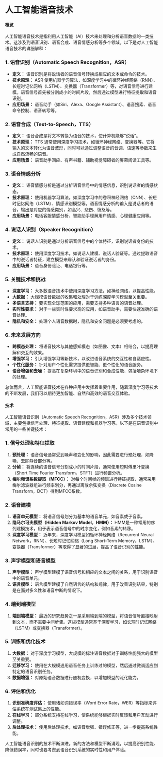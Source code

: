 # 人工智能语音技术

#### 概览

人工智能语音技术是指利用人工智能（AI）技术来处理和分析语音数据的一类技术。这涉及到语音识别、语音合成、语音情感分析等多个领域。以下是对人工智能语音技术的详细解释：

### 1. **语音识别（Automatic Speech Recognition，ASR）**

- **定义：** 语音识别是将说话者的语音信号转换成相应的文本或命令的技术。
- **技术原理：** ASR 使用机器学习算法，如深度学习中的循环神经网络（RNN）、长短时记忆网络（LSTM）、变换器（Transformer）等，对语音信号进行建模。语音信号首先被分割成小的时间片段，然后通过模型进行特征提取和语音识别。
- **应用场景：** 语音助手（如Siri、Alexa、Google Assistant）、语音搜索、语音命令控制、语音转写等。

### 2. **语音合成（Text-to-Speech，TTS）**

- **定义：** 语音合成是将文本转换为语音的技术，使计算机能够“说话”。
- **技术原理：** TTS 通常使用深度学习技术，如循环神经网络、变换器等。它将输入的文本转化为语音波形，同时可以通过调整语音的音调、语速等参数来生成自然流畅的语音。
- **应用场景：** 语音助手回应、有声书籍、辅助视觉障碍者的屏幕阅读工具等。

### 3. **语音情感分析**

- **定义：** 语音情感分析是通过分析语音信号中的情感信息，识别说话者的情感状态。
- **技术原理：** 使用机器学习算法，如深度学习中的卷积神经网络（CNN）、长短时记忆网络（LSTM）、情感识别模型等。语音情感分析的输入是说话者的语音，输出是对应的情感类别，如高兴、悲伤、愤怒等。
- **应用场景：** 电话客服情感分析、智能助手理解用户情感、心理健康应用等。

### 4. **说话人识别（Speaker Recognition）**

- **定义：** 说话人识别是通过分析语音信号中的个体特征，识别说话者身份的技术。
- **技术原理：** 使用深度学习技术，如说话人建模、说话人验证等。通过提取语音中的说话者特征，建立模型来辨认和验证说话者的身份。
- **应用场景：** 语音身份验证、电话银行等。

### 5. **关键技术和挑战**

- **深度学习：** 大多数语音技术中使用深度学习方法，如神经网络，以提高性能。
- **大数据：** 大规模语音数据的收集和处理对于训练深度学习模型至关重要。
- **多语言支持：** 要实现全球范围的应用，需要支持多种语言的语音处理。
- **实时性要求：** 对于一些实时性要求高的应用，如语音助手，需要快速准确的语音处理。
- **隐私和安全：** 处理个人语音数据时，隐私和安全问题是必须要考虑的。

### 6. **未来发展方向**

- **跨模态处理：** 将语音技术与其他感知模态（如图像、文本）相结合，以提高理解和交互的效果。
- **增强学习：** 引入增强学习等新技术，以改进语音系统的交互性和自适应性。
- **个性化服务：** 针对用户个性化需求提供更智能、更个性化的语音服务。
- **语音增强和去噪：** 提高在复杂环境中的语音识别和合成性能，包括嘈杂环境下的处理。

总体而言，人工智能语音技术在各种应用中发挥着重要作用，随着深度学习等技术的不断发展，我们可以期待更加智能、自然和高效的语音交互体验。

#### 技术

人工智能语音识别（Automatic Speech Recognition，ASR）涉及多个技术领域，主要包括信号处理、特征提取、语音建模和机器学习等。以下是在语音识别中常用的一些关键技术：

### 1. **信号处理和特征提取**

1. **预处理：** 语音信号通常受到噪声和变化的影响，因此需要进行预处理，如降噪、去除静音部分等。
2. **分帧：** 将连续的语音信号分割成小的时间片段，通常使用短时傅里叶变换（Short Time Fourier Transform，STFT）进行频谱分析。
3. **梅尔频谱系数提取（MFCC）：** 对每个时间帧的频谱进行特征提取，通常采用梅尔滤波器组进行频率划分，再通过离散余弦变换（Discrete Cosine Transform，DCT）得到MFCC系数。

### 2. **语音建模**

1. **语音单元模型：** 将语音信号划分为基本的语音单元，如音素或子音素。
2. **隐马尔可夫模型（Hidden Markov Model，HMM）：** HMM是一种常用的序列建模技术，用于表示语音信号中的时序变化，例如音素的转移。
3. **深度学习模型：** 近年来，深度学习模型如循环神经网络（Recurrent Neural Network，RNN）、长短时记忆网络（Long Short-Term Memory，LSTM）、变换器（Transformer）等取得了显著的进展，提高了语音识别的性能。

### 3. **声学模型和语言模型**

1. **声学模型：** 声学模型建模了语音信号和相应的文本之间的关系，用于识别语音中的语音单元。
2. **语言模型：** 语言模型建模了自然语言的结构和规律，用于改善识别结果，特别是在面对多义性和语音中断的情况下。

### 4. **端到端模型**

1. **端到端模型：** 最近的研究趋势之一是采用端到端的模型，将语音信号直接映射到文本，而不需要中间步骤。这些模型通常基于深度学习，如长短时记忆网络（LSTM）或变换器（Transformer）。

### 5. **训练和优化技术**

1. **大数据：** 对于深度学习模型，大规模的标注语音数据对于训练性能强大的模型至关重要。
2. **迁移学习：** 使用在大规模通用语音任务上训练过的模型，然后通过微调适应到特定的语音识别任务。
3. **数据增强：** 对原始语音数据进行随机变换，以增加模型的泛化能力。

### 6. **评估和优化**

1. **识别准确度评估：** 使用诸如词错误率（Word Error Rate，WER）等指标来评估系统在测试集上的性能。
2. **在线学习：** 部分系统支持在线学习，使系统能够根据实时反馈和用户互动进行调整。
3. **后处理技术：** 使用后处理技术，如语音增强、错误修正等，进一步提高系统性能。

人工智能语音识别的技术不断演进，新的方法和模型不断涌现，以提高识别性能、降低错误率，同时也要考虑到语音识别系统的实时性和用户体验。